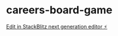 # careers-board-game

[Edit in StackBlitz next generation editor ⚡️](https://stackblitz.com/~/github.com/benjcallaghan/careers-board-game)
